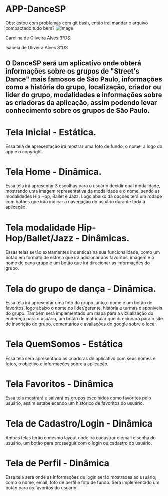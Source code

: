 # APP-DanceSP
Obs: estou com problemas com git bash, então irei mandar o arquivo compactado tudo bem?
![image](https://github.com/IsabelaCSS/Dance-App/assets/128037357/6fe33b5f-5140-473c-a1b4-d8d599c36875)

Carolina de Oliveira Alves 3°DS

Isabela de Oliveira Alves 3°DS

##     O DanceSP será um aplicativo onde obterá informações sobre os grupos de "Street's Dance" mais famosos de São Paulo, informações como a história do grupo, localização, criador ou lider do grupo, modalidades e informações sobre as criadoras da aplicação, assim podendo levar conhecimento sobre os grupos de São Paulo.

# Tela Inicial - Estática.
Essa tela de apresentação irá mostrar uma foto de fundo, o nome, a logo do app e o copyright.

# Tela Home - Dinâmica.
Essa tela irá apresentar 3 escolhas para o usuário decidir qual modalidade, mostrando uma imagem representativa da modalidade e o nome, sendo as modalidades Hip Hop, Ballet e Jazz.
Logo abaixo da opções terá um rodapé com botões que irão indicar a navegação do usuário durante toda a aplicação.
        
# Tela modalidade Hip-Hop/Ballet/Jazz - Dinâmicas.
Essas telas serão exatamentes indenticas na sua funcionalidade, como um botão em formato de estrela que irá adicionar aos favoritos, imagem e o nome de cada grupo e um botão que irá direcionar as informações do grupo. 

# Tela do grupo de dança - Dinâmica.
Essa tela irá apresentar uma foto do grupo junto,o nome e um botão de favoritos, logo abaixo o nome do lider/gerente, história e turmas disponiveis do grupo. Também será implementado um mapa para a vizualização do endereço para o usuário, um botão de matricular que direcionará para o site de inscrição do grupo, comentários e avaliações do google sobre o local.
        
# Tela QuemSomos - Estática 
Essa tela será apresentado as criadoras do aplicativo com seus nomes e fotos, o objetivo e informações sobre a aplicação.

# Tela Favoritos - Dinâmica 
Essa tela mostrará e salvará os grupos escolhidos como favoritos pelo usuário, assim estabelecendo um histórico de favoritos do usuário.

# Tela de Cadastro/Login - Dinâmica 
Ambas telas terão o mesmo layout onde irá cadastrar o email e senha do usuário, um botão para prosseguir com o login ou cadastro do usuário.

# Tela de Perfil - Dinâmica 
Essa tela será onde as informações de login serão mostradas ao usuário, como o nome, email, foto de perfil e foto de fundo. Será implementado um botão para os favoritos do usuário.
